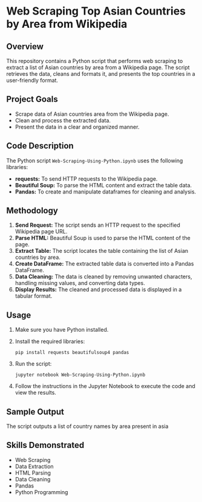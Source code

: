 # Web Scraping Top Asian Countries by Area from Wikipedia

## Overview

This repository contains a Python script that performs web scraping to extract a list of Asian countries by area from a Wikipedia page. The script retrieves the data, cleans and formats it, and presents the top countries in a user-friendly format.

## Project Goals

*   Scrape data of Asian countries area from the Wikipedia page.
*   Clean and process the extracted data.
*   Present the data in a clear and organized manner.

## Code Description

The Python script `Web-Scraping-Using-Python.ipynb` uses the following libraries:

*   **requests:** To send HTTP requests to the Wikipedia page.
*   **Beautiful Soup:** To parse the HTML content and extract the table data.
*   **Pandas:** To create and manipulate dataframes for cleaning and analysis.

## Methodology

1.  **Send Request:** The script sends an HTTP request to the specified Wikipedia page URL.
2.  **Parse HTML:** Beautiful Soup is used to parse the HTML content of the page.
3.  **Extract Table:** The script locates the table containing the list of Asian countries by area.
4.  **Create DataFrame:** The extracted table data is converted into a Pandas DataFrame.
5.  **Data Cleaning:** The data is cleaned by removing unwanted characters, handling missing values, and converting data types.
6.  **Display Results:** The cleaned and processed data is displayed in a tabular format.

## Usage

1.  Make sure you have Python installed.
2.  Install the required libraries:

    ```
    pip install requests beautifulsoup4 pandas
    ```

3.  Run the script:

    ```
    jupyter notebook Web-Scraping-Using-Python.ipynb
    ```

4.  Follow the instructions in the Jupyter Notebook to execute the code and view the results.

## Sample Output

The script outputs a list of country names by area present in asia


## Skills Demonstrated

*   Web Scraping
*   Data Extraction
*   HTML Parsing
*   Data Cleaning
*   Pandas
*   Python Programming
